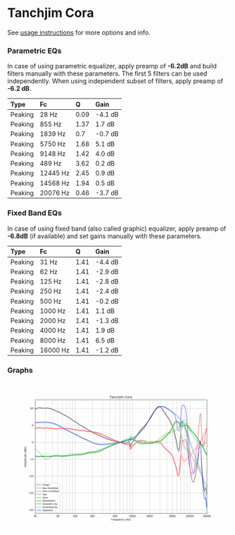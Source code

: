 # Tanchjim Cora
See [usage instructions](https://github.com/jaakkopasanen/AutoEq#usage) for more options and info.

### Parametric EQs
In case of using parametric equalizer, apply preamp of **-6.2dB** and build filters manually
with these parameters. The first 5 filters can be used independently.
When using independent subset of filters, apply preamp of **-6.2 dB**.

| Type    | Fc       |    Q | Gain    |
|:--------|:---------|:-----|:--------|
| Peaking | 28 Hz    | 0.09 | -4.1 dB |
| Peaking | 855 Hz   | 1.37 | 1.7 dB  |
| Peaking | 1839 Hz  | 0.7  | -0.7 dB |
| Peaking | 5750 Hz  | 1.68 | 5.1 dB  |
| Peaking | 9148 Hz  | 1.42 | 4.0 dB  |
| Peaking | 489 Hz   | 3.62 | 0.2 dB  |
| Peaking | 12445 Hz | 2.45 | 0.9 dB  |
| Peaking | 14568 Hz | 1.94 | 0.5 dB  |
| Peaking | 20076 Hz | 0.46 | -3.7 dB |

### Fixed Band EQs
In case of using fixed band (also called graphic) equalizer, apply preamp of **-6.8dB**
(if available) and set gains manually with these parameters.

| Type    | Fc       |    Q | Gain    |
|:--------|:---------|:-----|:--------|
| Peaking | 31 Hz    | 1.41 | -4.4 dB |
| Peaking | 62 Hz    | 1.41 | -2.9 dB |
| Peaking | 125 Hz   | 1.41 | -2.8 dB |
| Peaking | 250 Hz   | 1.41 | -2.4 dB |
| Peaking | 500 Hz   | 1.41 | -0.2 dB |
| Peaking | 1000 Hz  | 1.41 | 1.1 dB  |
| Peaking | 2000 Hz  | 1.41 | -1.3 dB |
| Peaking | 4000 Hz  | 1.41 | 1.9 dB  |
| Peaking | 8000 Hz  | 1.41 | 6.5 dB  |
| Peaking | 16000 Hz | 1.41 | -1.2 dB |

### Graphs
![](./Tanchjim%20Cora.png)